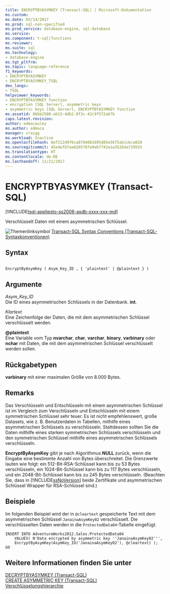 ```yaml
---
title: ENCRYPTBYASYMKEY (Transact-SQL) | Microsoft-Dokumentation
ms.custom: 
ms.date: 03/14/2017
ms.prod: sql-non-specified
ms.prod_service: database-engine, sql-database
ms.service: 
ms.component: t-sql|functions
ms.reviewer: 
ms.suite: sql
ms.technology:
- database-engine
ms.tgt_pltfrm: 
ms.topic: language-reference
f1_keywords:
- ENCRYPTBYASYMKEY
- ENCRYPTBYASYMKEY_TSQL
dev_langs:
- TSQL
helpviewer_keywords:
- ENCRYPTBYASYMKEY function
- encryption [SQL Server], asymmetric keys
- asymmetric keys [SQL Server], ENCRYPTBYASYMKEY function
ms.assetid: 86bb2588-ab13-4db2-8f3c-42c9f572a67b
caps.latest.revision: 
author: edmacauley
ms.author: edmaca
manager: craigg
ms.workload: Inactive
ms.openlocfilehash: 6ef212d976ca8f84881695d85e56f5ab1cbca020
ms.sourcegitcommit: 45e4efb7aa828578fe9eb7743a1a3526da719555
ms.translationtype: HT
ms.contentlocale: de-DE
ms.lasthandoff: 11/21/2017
---
```

# <a name="encryptbyasymkey-transact-sql"></a>ENCRYPTBYASYMKEY (Transact-SQL)
[!INCLUDE[tsql-appliesto-ss2008-asdb-xxxx-xxx-md](../../includes/tsql-appliesto-ss2008-asdb-xxxx-xxx-md.md)]

  Verschlüsselt Daten mit einem asymmetrischen Schlüssel.  
  
 ![Themenlinksymbol](../../database-engine/configure-windows/media/topic-link.gif "Topic link icon") [Transact-SQL Syntax Conventions (Transact-SQL-Syntaxkonventionen)](../../t-sql/language-elements/transact-sql-syntax-conventions-transact-sql.md)  
  
## <a name="syntax"></a>Syntax  
  
```  
  
EncryptByAsymKey ( Asym_Key_ID , { 'plaintext' | @plaintext } )  
```  
  
## <a name="arguments"></a>Argumente  
 *Asym_Key_ID*  
 Die ID eines asymmetrischen Schlüssels in der Datenbank. **int**.  
  
 *Klartext*  
 Eine Zeichenfolge der Daten, die mit dem asymmetrischen Schlüssel verschlüsselt werden.  
  
 **@plaintext**  
 Eine Variable vom Typ **nvarchar**, **char**, **varchar**, **binary**, **varbinary** oder **nchar** mit Daten, die mit dem asymmetrischen Schlüssel verschlüsselt werden sollen.  
  
## <a name="return-types"></a>Rückgabetypen  
 **varbinary** mit einer maximalen Größe von 8.000 Bytes.  
  
## <a name="remarks"></a>Remarks  
 Das Verschlüsseln und Entschlüsseln mit einem asymmetrischen Schlüssel ist im Vergleich zum Verschlüsseln und Entschlüsseln mit einem symmetrischen Schlüssel sehr teuer. Es ist nicht empfehlenswert, große Datasets, wie z. B. Benutzerdaten in Tabellen, mithilfe eines asymmetrischen Schlüssels zu verschlüsseln. Stattdessen sollten Sie die Daten mithilfe eines starken symmetrischen Schlüssels verschlüsseln und den symmetrischen Schlüssel mithilfe eines asymmetrischen Schlüssels verschlüsseln.  
  
 **EncryptByAsymKey** gibt je nach Algorithmus **NULL** zurück, wenn die Eingabe eine bestimmte Anzahl von Bytes überschreitet. Die Grenzwerte lauten wie folgt: ein 512-Bit-RSA-Schlüssel kann bis zu 53 Bytes verschlüsseln, ein 1024-Bit-Schlüssel kann bis zu 117 Bytes verschlüsseln, und ein 2048-Bit-Schlüssel kann bis zu 245 Bytes verschlüsseln. (Beachten Sie, dass in [!INCLUDE[ssNoVersion](../../includes/ssnoversion-md.md)] beide Zertifikate und asymmetrischen Schlüssel Wrapper für RSA-Schlüssel sind.)  
  
## <a name="examples"></a>Beispiele  
 Im folgenden Beispiel wird der in `@cleartext` gespeicherte Text mit dem asymmetrischen Schlüssel `JanainaAsymKey02` verschlüsselt. Die verschlüsselten Daten werden in die `ProtectedData04`-Tabelle eingefügt.  
  
```  
INSERT INTO AdventureWorks2012.Sales.ProtectedData04   
    VALUES( N'Data encrypted by asymmetric key ''JanainaAsymKey02''',  
    EncryptByAsymKey(AsymKey_ID('JanainaAsymKey02'), @cleartext) );  
GO  
```  
  
## <a name="see-also"></a>Weitere Informationen finden Sie unter  
 [DECRYPTBYASYMKEY &#40;Transact-SQL&#41;](../../t-sql/functions/decryptbyasymkey-transact-sql.md)   
 [CREATE ASYMMETRIC KEY &#40;Transact-SQL&#41;](../../t-sql/statements/create-asymmetric-key-transact-sql.md)   
 [Verschlüsselungshierarchie](../../relational-databases/security/encryption/encryption-hierarchy.md)  
  
  
